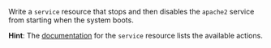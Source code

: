 Write a <code>service</code> resource that stops and then disables the <code>apache2</code> service from starting when the system boots.

**Hint**: The [documentation](https://docs.chef.io/resource_service.html) for the `service` resource lists the available actions.
